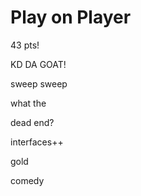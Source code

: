 # Play on Player

43 pts!

KD DA GOAT!

sweep sweep

what the

dead end?

interfaces++

gold

comedy
